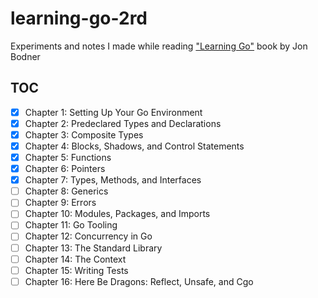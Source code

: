 # learning-go-2rd

Experiments and notes I made while reading ["Learning Go"][book] book by Jon Bodner

## TOC

- [x] Chapter 1: Setting Up Your Go Environment
- [x] Chapter 2: Predeclared Types and Declarations
- [x] Chapter 3: Composite Types
- [x] Chapter 4: Blocks, Shadows, and Control Statements
- [x] Chapter 5: Functions
- [x] Chapter 6: Pointers
- [x] Chapter 7: Types, Methods, and Interfaces
- [ ] Chapter 8: Generics
- [ ] Chapter 9: Errors
- [ ] Chapter 10: Modules, Packages, and Imports
- [ ] Chapter 11: Go Tooling
- [ ] Chapter 12: Concurrency in Go
- [ ] Chapter 13: The Standard Library
- [ ] Chapter 14: The Context
- [ ] Chapter 15: Writing Tests
- [ ] Chapter 16: Here Be Dragons: Reflect, Unsafe, and Cgo

[book]: https://www.oreilly.com/library/view/learning-go-2nd/9781098139285/
